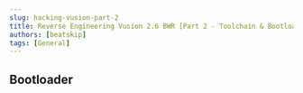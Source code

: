 ```yaml
---
slug: hacking-vusion-part-2
title: Reverse Engineering Vusion 2.6 BWR [Part 2 - Toolchain & Bootloader]
authors: [beatskip]
tags: [General]
---
```



## Bootloader
